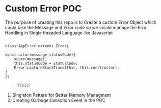 # Custom Error POC 


The purpose of creating this repo is to Create a custom Error Object which could take the Message and Error code so we coiuld manage the Erro Handling in Single threaded Language like Javascript 

```

class AppError extends Error{
    
constructor(message,statusCode){
    super(message);
    this.statusCode = statusCode;
    Error.captureStackTrace(this, this.constructor);
}
};

```

>TODO

1. Singleton Pattern for Better Memory Managment 
2. Creating Garbage Collection Event in the POC
